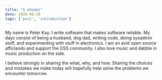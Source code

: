 ```yaml
---
title: "$ whoami"
date: 2020-08-28
tags: ['post', 'introduction']
---
```


My name is Peter Kay. I write software that makes software reliable. My days consist of being a husband, 
dog dad, writing code, doing sysadmin stuff, and experimenting with stuff in electronics.
I am an avid open source afficiando and support the OSS community. I also love music and dabble in
music production on the side.

I believe strongly in sharing the what, why, and how. Sharing the choices and mistakes we make today
will hopefully help solve the problems we encounter tomorrow.

